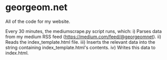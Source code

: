 # georgeom.net
All of the code for my website.

Every 30 minutes, the mediumscrape.py script runs, which:
  i) Parses data from my medium RSS feed (https://medium.com/feed/@georgeomnet).
  ii) Reads the index_template.html file.
  iii) Inserts the relevant data into the string containing index_template.html's contents.
  iv) Writes this data to index.html.
  
